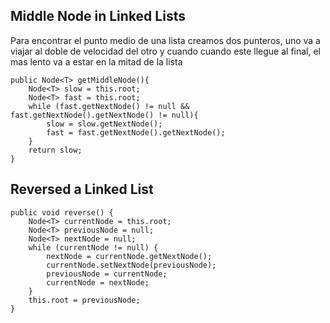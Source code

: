 ## Middle Node in Linked Lists

Para encontrar el punto medio de una lista creamos dos punteros, uno va a viajar al doble de velocidad del otro y cuando cuando este llegue al final, el mas lento va a estar en la mitad de la lista 
```
public Node<T> getMiddleNode(){  
    Node<T> slow = this.root;  
    Node<T> fast = this.root;  
    while (fast.getNextNode() != null && fast.getNextNode().getNextNode() != null){  
        slow = slow.getNextNode();  
        fast = fast.getNextNode().getNextNode();  
    }  
    return slow;  
}
```

## Reversed a Linked List

```
public void reverse() {  
    Node<T> currentNode = this.root;  
    Node<T> previousNode = null;  
    Node<T> nextNode = null;  
    while (currentNode != null) {  
        nextNode = currentNode.getNextNode();  
        currentNode.setNextNode(previousNode);  
        previousNode = currentNode;  
        currentNode = nextNode;  
    }  
    this.root = previousNode;  
}
```